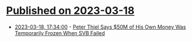 # [Published on 2023-03-18](index.md)

* [2023-03-18, 17:34:00](https://news.slashdot.org/story/23/03/18/0415223/peter-thiel-says-50m-of-his-own-money-was-temporarily-frozen-when-svb-failed?utm_source=rss1.0mainlinkanon&utm_medium=feed) - [Peter Thiel Says $50M of His Own Money Was Temporarily Frozen When SVB Failed](https://news.slashdot.org/story/23/03/18/0415223/peter-thiel-says-50m-of-his-own-money-was-temporarily-frozen-when-svb-failed?utm_source=rss1.0mainlinkanon&utm_medium=feed)
